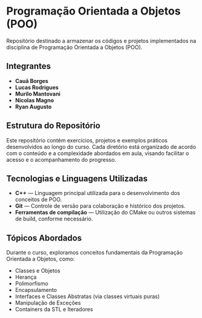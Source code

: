 # Programação Orientada a Objetos (POO)

Repositório destinado a armazenar os códigos e projetos implementados na disciplina de Programação Orientada a Objetos (POO).

## Integrantes
- **Cauã Borges**
- **Lucas Rodrigues**
- **Murilo Mantovani**
- **Nicolas Magno**
- **Ryan Augusto**

## Estrutura do Repositório

Este repositório contém exercícios, projetos e exemplos práticos desenvolvidos ao longo do curso. Cada diretório está organizado de acordo com o conteúdo e a complexidade abordados em aula, visando facilitar o acesso e o acompanhamento do progresso.

## Tecnologias e Linguagens Utilizadas

- **C++** — Linguagem principal utilizada para o desenvolvimento dos conceitos de POO.
- **Git** — Controle de versão para colaboração e histórico dos projetos.
- **Ferramentas de compilação** — Utilização do CMake ou outros sistemas de build, conforme necessário.

## Tópicos Abordados

Durante o curso, exploramos conceitos fundamentais da Programação Orientada a Objetos, como:

- Classes e Objetos
- Herança
- Polimorfismo
- Encapsulamento
- Interfaces e Classes Abstratas (via classes virtuais puras)
- Manipulação de Exceções
- Containers da STL e Iteradores
